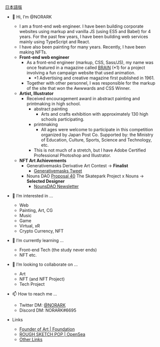 [日本語版](https://github.com/NORARK/NORARK/blob/main/README_JA.md)

- 👋 Hi, I’m @NORARK
  * I am a front-end web engineer. I have been building corporate websites using markup and vanilla JS (using ES5 and Babel) for 4 years. For the past few years, I have been building web services mainly using TypeScript and React.
  * I have also been painting for many years. Recently, I have been making NFTs.
  * **Front-end web engineer**
    * As a front-end engineer (markup, CSS, Sass/JS), my name was once featured in a magazine called [BRAIN](https://www.sendenkaigi.com/english/) (*1) for a project involving a fun campaign website that used animation.
      * *1 Advertising and creative magazine first published in 1961.
    * Together with other personnel, I was responsible for the markup of the site that won the Awwwards and CSS Winner.
  * **Artist, Illustrator**
    * Received encouragement award in abstract painting and printmaking in high school.
      * abstract painting
        * Arts and crafts exhibition with approximately 130 high schools participating.
      * printmaking
        * All ages were welcome to participate in this competition organized by Japan Post Co. Supported by: the Ministry of Education, Culture, Sports, Science and Technology, etc.
      * This is not much of a stretch, but I have Adobe Certified Professional Photoshop and Illustrator.
  * **NFT Art Achievements**
    * Generativemasks Derivative Art Contest -> **Finalist**
      * [Generativemasks Tweet](https://twitter.com/generativemasks/status/1460514636831158277)
    * Nouns DAO [Proposal 40](https://nouns.wtf/vote/40) The Skatepark Project x Nouns -> **Selected Designer**
      * [NounsDAO Newsletter](https://nouns.substack.com/p/brush-up-your-sk8ing-skills-the-decks?s=r)

- 👀 I’m interested in ...
  * Web
  * Painting, Art, CG
  * Music
  * Game
  * Virtual, xR
  * Crypto Currency, NFT

- 🌱 I’m currently learning ...
  * Front-end Tech (the study never ends)
  * NFT etc.
- 💞️ I’m looking to collaborate on ...
  * Art
  * NFT (and NFT Project)
  * Tech Project

- 📫 How to reach me ...
  * Twitter DM: [@NORARK](https://twitter.com/N0RARK)
  * Discord DM: NORARK#6695

- Links
  * [Founder of Art | Foundation](https://foundation.app/@NORARK)
  * [ROUGH SKETCH POP | OpenSea](https://opensea.io/collection/norark--rough-sketch-pop)
  * [Other Links](https://lit.link/norark)
